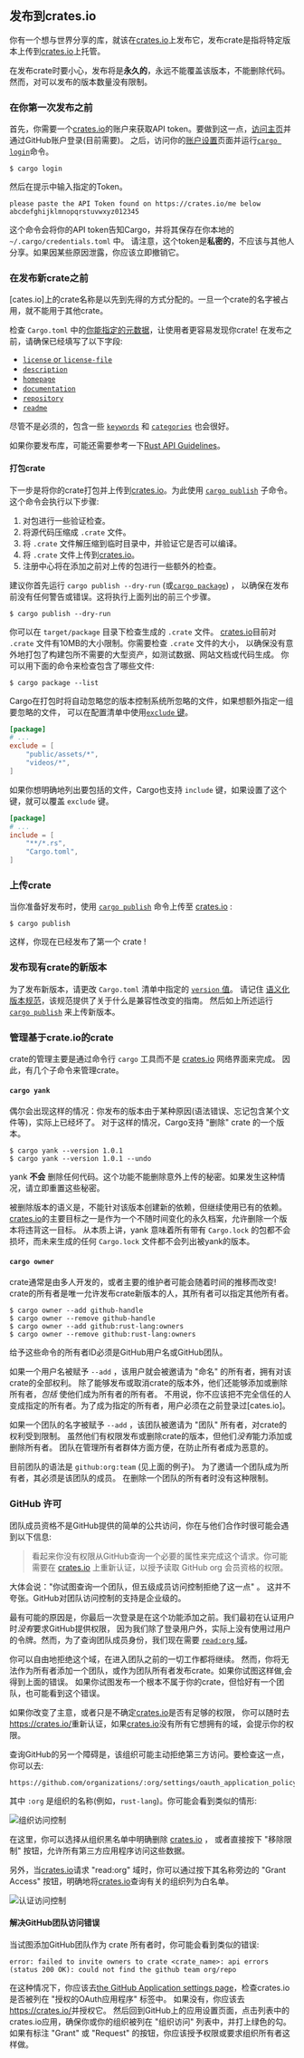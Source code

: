 ## 发布到crates.io

你有一个想与世界分享的库，就该在[crates.io]上发布它，发布crate是指将特定版本上传到[crates.io]上托管。

在发布crate时要小心，发布将是**永久的**，永远不能覆盖该版本，不能删除代码。然而，对可以发布的版本数量没有限制。

### 在你第一次发布之前

首先，你需要一个[crates.io]的账户来获取API token。要做到这一点，[访问主页][crates.io]并通过GitHub账户登录(目前需要)。
之后，访问你的[账户设置](https://crates.io/me)页面并运行[`cargo login`]命令。

```console
$ cargo login
```

然后在提示中输入指定的Token。
```console
please paste the API Token found on https://crates.io/me below
abcdefghijklmnopqrstuvwxyz012345
```

这个命令会将你的API token告知Cargo，并将其保存在你本地的 `~/.cargo/credentials.toml` 中。
请注意，这个token是**私密的**，不应该与其他人分享。如果因某些原因泄露，你应该立即撤销它。

### 在发布新crate之前

[cates.io]上的crate名称是以先到先得的方式分配的。一旦一个crate的名字被占用，就不能用于其他crate。

检查 `Cargo.toml` 中的[你能指定的元数据](manifest.md)，让使用者更容易发现你crate! 在发布之前，请确保已经填写了以下字段:

- [`license` or `license-file`]
- [`description`]
- [`homepage`]
- [`documentation`]
- [`repository`]
- [`readme`]

尽管不是必须的，包含一些 [`keywords`] 和 [`categories`] 也会很好。

如果你要发布库，可能还需要参考一下[Rust API Guidelines]。

#### 打包crate

下一步是将你的crate打包并上传到[crates.io]。为此使用 [`cargo publish`] 子命令。
这个命令会执行以下步骤:

1. 对包进行一些验证检查。
2. 将源代码压缩成 `.crate` 文件。
3. 将 `.crate` 文件解压缩到临时目录中，并验证它是否可以编译。
4. 将 `.crate` 文件上传到[crates.io]。
5. 注册中心将在添加之前对上传的包进行一些额外的检查。

建议你首先运行 `cargo publish --dry-run` (或[`cargo package`]) ，
以确保在发布前没有任何警告或错误。这将执行上面列出的前三个步骤。

```console
$ cargo publish --dry-run
```

你可以在 `target/package` 目录下检查生成的 `.crate` 文件。
[crates.io]目前对 `.crate` 文件有10MB的大小限制。你需要检查 `.crate` 文件的大小，
以确保没有意外地打包了构建包所不需要的大型资产，如测试数据、网站文档或代码生成。
你可以用下面的命令来检查包含了哪些文件:

```console
$ cargo package --list
```

Cargo在打包时将自动忽略您的版本控制系统所忽略的文件，如果想额外指定一组要忽略的文件，
可以在配置清单中使用[`exclude` 键](manifest.md#the-exclude-and-include-fields)。

```toml
[package]
# ...
exclude = [
    "public/assets/*",
    "videos/*",
]
```

如果你想明确地列出要包括的文件，Cargo也支持 `include` 键，如果设置了这个键，就可以覆盖 `exclude` 键。

```toml
[package]
# ...
include = [
    "**/*.rs",
    "Cargo.toml",
]
```

### 上传crate

当你准备好发布时，使用 [`cargo publish`] 命令上传至 [crates.io] :

```console
$ cargo publish
```

这样，你现在已经发布了第一个 crate !

### 发布现有crate的新版本

为了发布新版本，请更改 `Cargo.toml` 清单中指定的 [`version` 值](manifest.md#the-version-field)。
请记住 [语义化版本规范](semver.md)，该规范提供了关于什么是兼容性改变的指南。
然后如上所述运行 [`cargo publish`] 来上传新版本。

### 管理基于crate.io的crate

crate的管理主要是通过命令行 `cargo` 工具而不是 [crates.io] 网络界面来完成。
因此，有几个子命令来管理crate。

#### `cargo yank`

偶尔会出现这样的情况：你发布的版本由于某种原因(语法错误、忘记包含某个文件等)，实际上已经坏了。
对于这样的情况，Cargo支持 "删除" crate 的一个版本。

```console
$ cargo yank --version 1.0.1
$ cargo yank --version 1.0.1 --undo
```

yank **不会** 删除任何代码。这个功能不能删除意外上传的秘密。如果发生这种情况，请立即重置这些秘密。

被删除版本的语义是，不能针对该版本创建新的依赖，但继续使用已有的依赖。
[crates.io]的主要目标之一是作为一个不随时间变化的永久档案，允许删除一个版本将违背这一目标。
从本质上讲，yank 意味着所有带有 `Cargo.lock` 的包都不会损坏，而未来生成的任何 `Cargo.lock` 文件都不会列出被yank的版本。

#### `cargo owner`

crate通常是由多人开发的，或者主要的维护者可能会随着时间的推移而改变!
crate的所有者是唯一允许发布crate新版本的人，其所有者可以指定其他所有者。

```console
$ cargo owner --add github-handle
$ cargo owner --remove github-handle
$ cargo owner --add github:rust-lang:owners
$ cargo owner --remove github:rust-lang:owners
```

给予这些命令的所有者ID必须是GitHub用户名或GitHub团队。

如果一个用户名被赋予 `--add` ，该用户就会被邀请为 "命名" 的所有者，拥有对该crate的全部权利。
除了能够发布或取消crate的版本外，他们还能够添加或删除所有者，*包括* 使他们成为所有者的所有者。
不用说，你不应该把不完全信任的人变成指定的所有者。为了成为指定的所有者，用户必须在之前登录过[cates.io]。

如果一个团队的名字被赋予 `--add` ，该团队被邀请为 "团队" 所有者，对crate的权利受到限制。
虽然他们有权限发布或删除crate的版本，但他们*没有*能力添加或删除所有者。
团队在管理所有者群体方面方便，在防止所有者成为恶意的。

目前团队的语法是 `github:org:team` (见上面的例子)。
为了邀请一个团队成为所有者，其必须是该团队的成员。
在删除一个团队的所有者时没有这种限制。

### GitHub 许可

团队成员资格不是GitHub提供的简单的公共访问，你在与他们合作时很可能会遇到以下信息:

> 看起来你没有权限从GitHub查询一个必要的属性来完成这个请求。你可能需要在 [crates.io] 上重新认证，以授予读取 GitHub org 会员资格的权限。

大体会说："你试图查询一个团队，但五级成员访问控制拒绝了这一点" 。
这并不夸张。GitHub对团队访问控制的支持是企业级的。

最有可能的原因是，你最后一次登录是在这个功能添加之前。我们最初在认证用户时*没有*要求GitHub提供权限，
因为我们除了登录用户外，实际上没有使用过用户的令牌。然而，为了查询团队成员身份，我们现在需要 [`read:org` 域][oauth-scopes]。

你可以自由地拒绝这个域，在进入团队之前的一切工作都将继续。
然而，你将无法作为所有者添加一个团队，或作为团队所有者发布crate。如果你试图这样做,会得到上面的错误。
如果你试图发布一个根本不属于你的crate，但恰好有一个团队，也可能看到这个错误。

如果你改变了主意，或者只是不确定[crates.io]是否有足够的权限，
你可以随时去<https://crates.io/>重新认证，如果[crates.io]没有所有它想拥有的域，会提示你的权限。

查询GitHub的另一个障碍是，该组织可能主动拒绝第三方访问。要检查这一点，你可以去:

```text
https://github.com/organizations/:org/settings/oauth_application_policy
```

其中 `:org` 是组织的名称(例如，`rust-lang`)。你可能会看到类似的情形:

![组织访问控制](../images/org-level-acl.png)

在这里，你可以选择从组织黑名单中明确删除 [crates.io] ，
或者直接按下 "移除限制" 按钮，允许所有第三方应用程序访问这些数据。

另外，当[crates.io]请求 "read:org" 域时，你可以通过按下其名称旁边的 "Grant Access" 按钮，明确地将[crates.io]查询有关的组织列为白名单。

![认证访问控制](../images/auth-level-acl.png)

#### 解决GitHub团队访问错误

当试图添加GitHub团队作为 crate 所有者时，你可能会看到类似的错误:

```text
error: failed to invite owners to crate <crate_name>: api errors (status 200 OK): could not find the github team org/repo
```
在这种情况下，你应该去[the GitHub Application settings page]，检查crates.io是否被列在 "授权的OAuth应用程序" 标签中。
如果没有，你应该去<https://crates.io/>并授权它。
然后回到GitHub上的应用设置页面，点击列表中的crates.io应用，确保你或你的组织被列在 "组织访问" 列表中，并打上绿色的勾。
如果有标注 "Grant" 或 "Request" 的按钮，你应该授予权限或要求组织所有者这样做。

[Rust API Guidelines]: https://rust-lang.github.io/api-guidelines/
[`cargo login`]: ../commands/cargo-login.md
[`cargo package`]: ../commands/cargo-package.md
[`cargo publish`]: ../commands/cargo-publish.md
[`categories`]: manifest.md#the-categories-field
[`description`]: manifest.md#the-description-field
[`documentation`]: manifest.md#the-documentation-field
[`homepage`]: manifest.md#the-homepage-field
[`keywords`]: manifest.md#the-keywords-field
[`license` or `license-file`]: manifest.md#the-license-and-license-file-fields
[`readme`]: manifest.md#the-readme-field
[`repository`]: manifest.md#the-repository-field
[crates.io]: https://crates.io/
[oauth-scopes]: https://developer.github.com/apps/building-oauth-apps/understanding-scopes-for-oauth-apps/
[the GitHub Application settings page]: https://github.com/settings/applications
